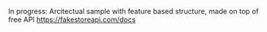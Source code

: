 In progress: Arcitectual sample with feature based structure, made on top of free API https://fakestoreapi.com/docs
